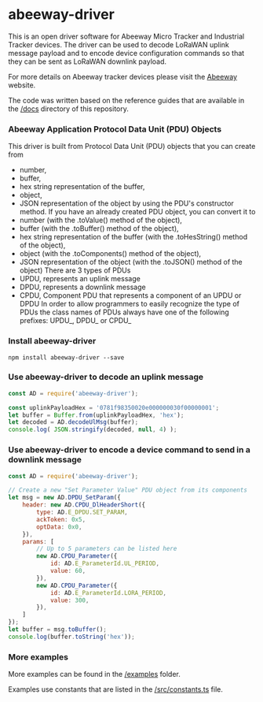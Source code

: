 # abeeway-driver
This is an open driver software for Abeeway Micro Tracker and Industrial Tracker devices. The driver can be used to decode LoRaWAN uplink message payload and to encode device configuration commands so that they can be sent as LoRaWAN downlink payload.

For more details on Abeeway tracker devices please visit the 
[Abeeway](https://www.abeeway.com/products/) 
website. 

The code was written based on the reference guides that are available in the 
[/docs](https://github.com/norbertherbert/abeeway-driver/tree/master/docs) 
directory of this repository.

### Abeeway Application Protocol Data Unit (PDU) Objects
This driver is built from Protocol Data Unit (PDU) objects that you can create from 
* number, 
* buffer, 
* hex string representation of the buffer, 
* object, 
* JSON representation of the object
by using the PDU's constructor method.
If you have an already created PDU object, you can convert it to
* number (with the .toValue() method of the object), 
* buffer (with the .toBuffer() method of the object), 
* hex string representation of the buffer (with the .toHesString() method of the object), 
* object (with the .toComponents() method of the object), 
* JSON representation of the object (with the .toJSON() method of the object)
There are 3 types of PDUs
* UPDU, represents an uplink message
* DPDU, represents a downlink message
* CPDU, Component PDU that represents a component of an UPDU or DPDU 
In order to allow programmers to easily recognize the type of PDUs the class names of PDUs always have one of the following prefixes: UPDU_, DPDU_ or CPDU_ 

### Install abeeway-driver
    npm install abeeway-driver --save

### Use abeeway-driver to decode an uplink message
```javascript
const AD = require('abeeway-driver');

const uplinkPayloadHex = '0781f98350020e000000030f00000001';
let buffer = Buffer.from(uplinkPayloadHex, 'hex');
let decoded = AD.decodeUlMsg(buffer);
console.log( JSON.stringify(decoded, null, 4) );
```
### Use abeeway-driver to encode a device command to send in a downlink message
```javascript
const AD = require('abeeway-driver');

// Create a new "Set Parameter Value" PDU object from its components
let msg = new AD.DPDU_SetParam({
    header: new AD.CPDU_DlHeaderShort({
        type: AD.E_DPDU.SET_PARAM,
        ackToken: 0x5,
        optData: 0x0,
    }),
    params: [
        // Up to 5 parameters can be listed here
        new AD.CPDU_Parameter({
            id: AD.E_ParameterId.UL_PERIOD,
            value: 60,
        }),
        new AD.CPDU_Parameter({
            id: AD.E_ParameterId.LORA_PERIOD,
            value: 300,
        }),
    ]
});
let buffer = msg.toBuffer();
console.log(buffer.toString('hex'));
```

### More examples
More examples can be found in the 
[/examples](https://github.com/norbertherbert/abeeway-driver/tree/master/examples)
folder.

Examples use constants that are listed in the 
[/src/constants.ts](https://github.com/norbertherbert/abeeway-driver/tree/master//src/constants.ts)
file.
